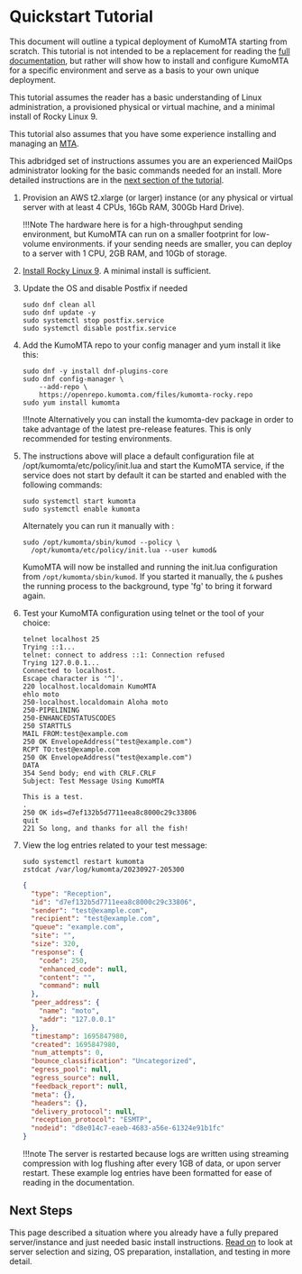 # Quickstart Tutorial
This document will outline a typical deployment of KumoMTA starting from scratch. This tutorial is not intended to be a replacement for reading the [full documentation](../index.md), but rather will show how to install and configure KumoMTA for a specific environment and serve as a basis to your own unique deployment.

This tutorial assumes the reader has a basic understanding of Linux administration, a provisioned physical or virtual machine, and a minimal install of Rocky Linux 9.

This tutorial also assumes that you have some experience installing and managing an [MTA](https://en.wikipedia.org/wiki/Message_transfer_agent).

This adbridged set of instructions assumes you are an experienced MailOps administrator looking for the basic commands needed for an install. More detailed instructions are in the [next section of the tutorial](./server_environment.md).

1. Provision an AWS t2.xlarge (or larger) instance (or any physical or virtual server with at least 4 CPUs, 16Gb RAM, 300Gb Hard Drive).

    !!!Note
        The hardware here is for a high-throughput sending environment, but KumoMTA can run on a smaller footprint for low-volume environments. if your sending needs are smaller, you can deploy to a server with 1 CPU, 2GB RAM, and 10Gb of storage.

1. [Install Rocky Linux 9](https://docs.rockylinux.org/guides/installation/). A minimal install is sufficient.

1. Update the OS and disable Postfix if needed

    ```console
    sudo dnf clean all
    sudo dnf update -y
    sudo systemctl stop postfix.service
    sudo systemctl disable postfix.service
    ```

1. Add the KumoMTA repo to your config manager and yum install it like this:

    ```console
    sudo dnf -y install dnf-plugins-core
    sudo dnf config-manager \
        --add-repo \
        https://openrepo.kumomta.com/files/kumomta-rocky.repo
    sudo yum install kumomta
    ```

    !!!note
        Alternatively you can install the kumomta-dev package in order to take advantage of the latest pre-release features. This is only recommended for testing environments.

1. The instructions above will place a default configuration file at /opt/kumomta/etc/policy/init.lua and start the KumoMTA service, if the service does not start by default it can be started and enabled with the following commands:

    ```console
    sudo systemctl start kumomta
    sudo systemctl enable kumomta
    ```

    Alternately you can run it manually with :
    ```console
    sudo /opt/kumomta/sbin/kumod --policy \
      /opt/kumomta/etc/policy/init.lua --user kumod&
    ```

    KumoMTA will now be installed and running the init.lua configuration from `/opt/kumomta/sbin/kumod`.  If you started it manually, the `&` pushes the running process to the background, type 'fg' to bring it forward again.

1. Test your KumoMTA configuration using telnet or the tool of your choice:

    ```console
    telnet localhost 25
    Trying ::1...
    telnet: connect to address ::1: Connection refused
    Trying 127.0.0.1...
    Connected to localhost.
    Escape character is '^]'.
    220 localhost.localdomain KumoMTA
    ehlo moto
    250-localhost.localdomain Aloha moto
    250-PIPELINING
    250-ENHANCEDSTATUSCODES
    250 STARTTLS
    MAIL FROM:test@example.com
    250 OK EnvelopeAddress("test@example.com")
    RCPT TO:test@example.com
    250 OK EnvelopeAddress("test@example.com")
    DATA
    354 Send body; end with CRLF.CRLF
    Subject: Test Message Using KumoMTA

    This is a test.
    .
    250 OK ids=d7ef132b5d7711eea8c8000c29c33806
    quit
    221 So long, and thanks for all the fish!
    ```

1. View the log entries related to your test message:

    ```console
    sudo systemctl restart kumomta
    zstdcat /var/log/kumomta/20230927-205300
    ```

    ```json
    {
      "type": "Reception",
      "id": "d7ef132b5d7711eea8c8000c29c33806",
      "sender": "test@example.com",
      "recipient": "test@example.com",
      "queue": "example.com",
      "site": "",
      "size": 320,
      "response": {
        "code": 250,
        "enhanced_code": null,
        "content": "",
        "command": null
      },
      "peer_address": {
        "name": "moto",
        "addr": "127.0.0.1"
      },
      "timestamp": 1695847980,
      "created": 1695847980,
      "num_attempts": 0,
      "bounce_classification": "Uncategorized",
      "egress_pool": null,
      "egress_source": null,
      "feedback_report": null,
      "meta": {},
      "headers": {},
      "delivery_protocol": null,
      "reception_protocol": "ESMTP",
      "nodeid": "d8e014c7-eaeb-4683-a56e-61324e91b1fc"
    }
    ```

    !!!note
        The server is restarted because logs are written using streaming compression with log flushing after every 1GB of data, or upon server restart. These example log entries have been formatted for ease of reading in the documentation.

## Next Steps
This page described a situation where you already have a fully prepared server/instance and just needed basic install instructions. [Read on](./server_environment.md) to look at server selection and sizing, OS preparation, installation, and testing in more detail.
